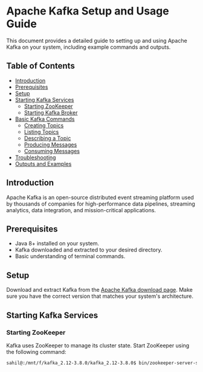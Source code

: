 # Apache Kafka Setup and Usage Guide

This document provides a detailed guide to setting up and using Apache Kafka on your system, including example commands and outputs.

## Table of Contents
- [Introduction](#introduction)
- [Prerequisites](#prerequisites)
- [Setup](#setup)
- [Starting Kafka Services](#starting-kafka-services)
  - [Starting ZooKeeper](#starting-zookeeper)
  - [Starting Kafka Broker](#starting-kafka-broker)
- [Basic Kafka Commands](#basic-kafka-commands)
  - [Creating Topics](#creating-topics)
  - [Listing Topics](#listing-topics)
  - [Describing a Topic](#describing-a-topic)
  - [Producing Messages](#producing-messages)
  - [Consuming Messages](#consuming-messages)
- [Troubleshooting](#troubleshooting)
- [Outputs and Examples](#outputs-and-examples)

## Introduction

Apache Kafka is an open-source distributed event streaming platform used by thousands of companies for high-performance data pipelines, streaming analytics, data integration, and mission-critical applications.

## Prerequisites

- Java 8+ installed on your system.
- Kafka downloaded and extracted to your desired directory.
- Basic understanding of terminal commands.

## Setup

Download and extract Kafka from the [Apache Kafka download page](https://kafka.apache.org/downloads). Make sure you have the correct version that matches your system's architecture.

## Starting Kafka Services

### Starting ZooKeeper

Kafka uses ZooKeeper to manage its cluster state. Start ZooKeeper using the following command:

```bash
sahil@:/mnt/f/kafka_2.12-3.8.0/kafka_2.12-3.8.0$ bin/zookeeper-server-start.sh config/zookeeper.properties
